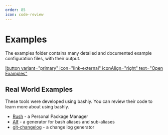 ```yaml
---
order: 85
icon: code-review
---
```


# Examples

The examples folder contains many detailed and documented example configuration files, with their output.

[!button variant="primary" icon="link-external" iconAlign="right" text="Open Examples"](https://github.com/DannyBen/bashly/examples#readme)


## Real World Examples

These tools were developed using bashly. You can review their code to learn more about using bashly.

- [Rush][rush] - a Personal Package Manager
- [Alf][alf] - a generator for bash aliases and sub-aliases
- [git-changelog][git-changelog] - a change log generator


[rush]: https://github.com/DannyBen/rush-cli
[alf]: https://github.com/DannyBen/alf
[git-changelog]: https://github.com/DannyBen/git-changelog
